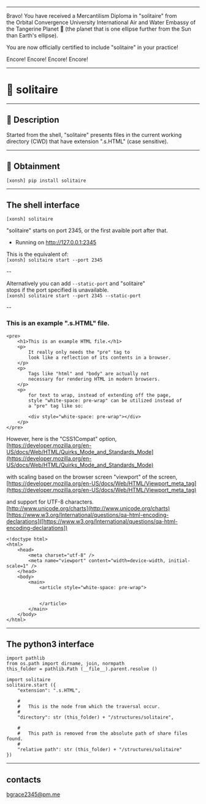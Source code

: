 



******

Bravo!  You have received a Mercantilism Diploma in "solitaire" from   
the Orbital Convergence University International Air and Water 
Embassy of the Tangerine Planet 🍊 (the planet that is one ellipse further from
the Sun than Earth's ellipse).

You are now officially certified to include "solitaire" in your practice!

Encore! Encore! Encore! Encore!

******


# 💍 solitaire

---

## 💎 Description
Started from the shell, "solitaire" presents files in the current working directory (CWD) that have extension ".s.HTML" (case sensitive).

---		
		
## 🎁 Obtainment
`[xonsh] pip install solitaire`

---


## The shell interface
`[xonsh] solitaire`

"solitaire" starts on port 2345, or the first avaible port after that.  
 * Running on http://127.0.0.1:2345  

This is the equivalent of:   
`[xonsh] solitaire start --port 2345`   

--
  
Alternatively you can add `--static-port` and "solitaire"   
stops if the port specified is unavailable.  
`[xonsh] solitaire start --port 2345 --static-port`   

--

### This is an example ".s.HTML" file.


```
<pre>
	<h1>This is an example HTML file.</h1>
	<p>
		It really only needs the "pre" tag to    
		look like a reflection of its contents in a browser.   
	</p>   
	<p>
		Tags like "html" and "body" are actually not   
		necessary for rendering HTML in modern browsers.  
	</p>   
	<p>  
		for text to wrap, instead of extending off the page,    
		style "white-space: pre-wrap" can be utilized instead of 
		a "pre" tag like so:
		
		<div style="white-space: pre-wrap"></div>
	</p>
</pre>
```


However, here is the "CSS1Compat" option,   
[https://developer.mozilla.org/en-US/docs/Web/HTML/Quirks_Mode_and_Standards_Mode](https://developer.mozilla.org/en-US/docs/Web/HTML/Quirks_Mode_and_Standards_Mode)   

with scaling based on the browser screen "viewport" of the screen,  
[https://developer.mozilla.org/en-US/docs/Web/HTML/Viewport_meta_tag](https://developer.mozilla.org/en-US/docs/Web/HTML/Viewport_meta_tag)  

and support for UTF-8 characters.    
[http://www.unicode.org/charts](http://www.unicode.org/charts)    
[https://www.w3.org/International/questions/qa-html-encoding-declarations]([https://www.w3.org/International/questions/qa-html-encoding-declarations])     



```
<!doctype html>
<html>
	<head>	
		<meta charset="utf-8" />
		<meta name="viewport" content="width=device-width, initial-scale=1" />
	</head>
	<body>
		<main>
			<article style="white-space: pre-wrap">
				
			
			</article>
		</main>
	</body>
</html>
```

---

## The python3 interface
```
import pathlib
from os.path import dirname, join, normpath
this_folder = pathlib.Path (__file__).parent.resolve ()

import solitaire
solitaire.start ({
	"extension": ".s.HTML",
	
	#
	#	This is the node from which the traversal occur.
	#
	"directory": str (this_folder) + "/structures/solitaire",
	
	#
	#	This path is removed from the absolute path of share files found.
	#
	"relative path": str (this_folder) + "/structures/solitaire"
})
```

---

## contacts
bgrace2345@pm.me
